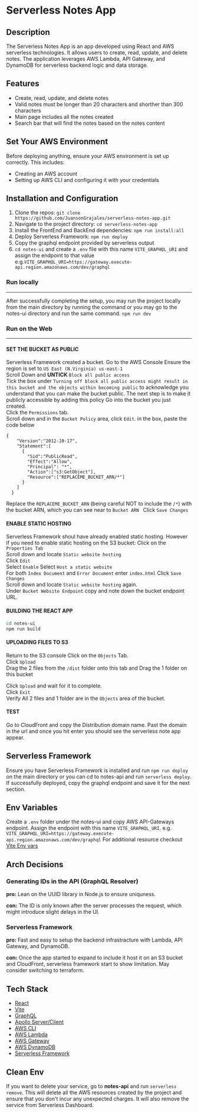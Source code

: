 # Serverless Notes App

## Description
The Serverless Notes App is an app developed using React and AWS serverless technologies. It allows users to create, read, update, and delete notes. The application leverages AWS Lambda, API Gateway, and DynamoDB for serverless backend logic and data storage.

## Features

- Create, read, update, and delete notes
- Valid notes must be longer than 20 characters and shorther than 300 characters
- Main page includes all the notes created
- Search bar that will find the notes based on the notes content

## Set Your AWS Environment

Before deploying anything, ensure your AWS environment is set up correctly. This includes:
- Creating an AWS account
- Setting up AWS CLI and configuring it with your credentials

## Installation and Configuration

1. Clone the repos: `git clone https://github.com/JuansonGrajales/serverless-notes-app.git`
2. Navigate to the project directory: `cd serverless-notes-app`
3. Install the FrontEnd and BackEnd dependencies: `npm run install:all`
4. Deploy Serverless Framework: `npm run deploy`
5. Copy the graphql endpoint provided by serverless output
6. `cd notes-ui` and create a `.env` file with this name `VITE_GRAPHQL_URI` and assign the endpoint to that value e.g.`VITE_GRAPHQL_URI=https://gateway.execute-api.region.amazonaws.com/dev/graphql`

### Run locally
---
After successfully completing the setup, you may run the project locally from the main directory by running the command or you may go to the notes-ui directory and run the same command.
`npm run dev` 
### Run on the Web
---
#### SET THE BUCKET AS PUBLIC
Serverless Framework created a bucket.
Go to the AWS Console
Ensure the region is set to `US East (N.Virginia) us-east-1`  
Scroll Down and **UNTICK** `Block all public access`  
Tick the box under `Turning off block all public access might result in this bucket and the objects within becoming public` to acknowledge you understand that you can make the bucket public. 
The next step is to make it publicly accessible by adding this policy
Go into the bucket you just created.  
Click the `Permissions` tab.  
Scroll down and in the `Bucket Policy` area, click `Edit`.
in the box, paste the code below
```
{
    "Version":"2012-10-17",
    "Statement":[
      {
        "Sid":"PublicRead",
        "Effect":"Allow",
        "Principal": "*",
        "Action":["s3:GetObject"],
        "Resource":["REPLACEME_BUCKET_ARN/*"]
      }
    ]
  }

```
Replace the `REPLACEME_BUCKET_ARN` (being careful NOT to include the `/*`) with the bucket ARN, which you can see near to `Bucket ARN `
Click `Save Changes` 

#### ENABLE STATIC HOSTING
Serverless Framework shoul have already enabled static hosting. However if you need to enable static hosting on the S3 bucket:
Click on the `Properties Tab`  
Scroll down and locate `Static website hosting`  
Click `Edit`  
Select `Enable` 
Select `Host a static website`  
For both `Index Document` and `Error Document` enter `index.html` 
Click `Save Changes`  
Scroll down and locate `Static website hosting` again.  
Under `Bucket Website Endpoint` copy and note down the bucket endpoint URL.

#### BUILDING THE REACT APP
```sh
cd notes-ui
npm run build
```
#### UPLOADING FILES TO S3
Return to the S3 console
Click on the `Objects` Tab.  
Click `Upload`  
Drag the 2 files from the `/dist` folder onto this tab and Drag the 1 folder on this bucket

Click `Upload` and wait for it to complete.  
Click `Exit`  
Verify All 2 files and 1 folder are in the `Objects` area of the bucket.

#### TEST
Go to CloudFront and copy the Distribution domain name.
Past the domain in the url and once you hit enter you should see the serverless note app appear.

## Serverless Framework
Ensure you have Serverless Framework is installed and run `npm run deploy` on the main directory or you can cd to notes-api and run `serverless deploy`. If successfully deployed, copy the graphql endpoint and save it for the next section.

## Env Variables
Create a `.env` folder under the notes-ui and copy AWS API-Gateways endpoint. Assign the endpoint with this name `VITE_GRAPHQL_URI`.
e.g. `VITE_GRAPHQL_URI=https://gateway.execute-api.region.amazonaws.com/dev/graphql` 
For additional resource checkout [Vite Env vars](https://vitejs.dev/guide/env-and-mode)

## Arch Decisions
### Generating IDs in the API (GraphQL Resolver) 
**pro:** Lean on the UUID library in Node.js to ensure uniquness.

**con:** The ID is only known after the server processes the request, which might introduce slight delays in the UI.

### Serverless Framework
**pro:** Fast and easy to setup the backend infrastracture with Lambda, API Gateway, and DynamoDB.

**con:** Once the app started to expand to include it host it on an S3 bucket and CloudFront, serverless framework start to show limitation. May consider switching to terraform. 

## Tech Stack

- [React](https://react.dev/)
- [Vite](https://vitejs.dev/guide/why.html)
- [GraphQL](https://graphql.org/)
- [Apollo Server/Client](https://www.apollographql.com/docs/)
- [AWS CLI](https://aws.amazon.com/cli/)
- [AWS Lambda](https://aws.amazon.com/lambda/)
- [AWS Gateway](https://aws.amazon.com/api-gateway/)
- [AWS DynamoDB](https://aws.amazon.com/dynamodb/)
- [Serverless Framework](https://www.serverless.com/)

## Clean Env
If you want to delete your service, go to **notes-api** and run `serverless remove`. This will delete all the AWS resources created by the project and ensure that you don't incur any unexpected charges. It will also remove the service from Serverless Dashboard.



